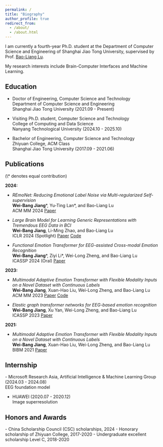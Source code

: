 ```yaml
---
permalink: /
title: "Biography"
author_profile: true
redirect_from: 
  - /about/
  - /about.html
---
```


I am currently a fourth-year Ph.D. student at the Department of Computer Science and Engineering of Shanghai Jiao Tong University, supervised by Prof. [Bao-Liang Lu](https://bcmi.sjtu.edu.cn/~lubaoliang/).

My research interests include Brain-Computer Interfaces and Machine Learning. 

<h2 id="education"> Education</h2>

- Doctor of Engineering, Computer Science and Technology<br>
  Department of Computer Science and Engineering<br>
  Shanghai Jiao Tong University (2021.09 - Present)

- Visiting Ph.D. student, Computer Science and Technology<br>
  College of Computing and Data Science<br>
  Nanyang Technological University (2024.10 - 2025.10)
  
- Bachelor of Engineering, Computer Science and Technology<br>
  Zhiyuan College, ACM Class<br>
  Shanghai Jiao Tong University (2017.09 - 2021.06)

<h2 id="publications"> Publications</h2>
(\* denotes equal contribution)

**2024:**
- *REmoNet: Reducing Emotional Label Noise via Multi-regularized Self-supervision*     
  **Wei-Bang Jiang**\*, Yu-Ting Lan\*, and Bao-Liang Lu   
  ACM MM 2024 [Paper](https://openreview.net/pdf?id=xm7OAfcf3U)

- *Large Brain Model for Learning Generic Representations with Tremendous EEG Data in BCI*     
  **Wei-Bang Jiang**, Li-Ming Zhao, and Bao-Liang Lu   
  ICLR 2024 (Spotlight) [Paper](https://openreview.net/pdf?id=QzTpTRVtrP) [Code](https://github.com/935963004/LaBraM)

- *Functional Emotion Transformer for EEG-assisted Cross-modal Emotion Recognition*     
  **Wei-Bang Jiang**\*, Ziyi Li\*, Wei-Long Zheng, and Bao-Liang Lu   
  ICASSP 2024 (Oral) [Paper](https://ieeexplore.ieee.org/iel7/10445798/10445803/10446937.pdf)

**2023:**
- *Multimodal Adaptive Emotion Transformer with Flexible Modality Inputs on a Novel Dataset with Continuous Labels*     
  **Wei-Bang Jiang**, Xuan-Hao Liu, Wei-Long Zheng, and Bao-Liang Lu   
  ACM MM 2023 [Paper](https://dl.acm.org/doi/pdf/10.1145/3581783.3613797) [Code](https://github.com/935963004/MAET)

- *Elastic graph transformer networks for EEG-based emotion recognition*     
  **Wei-Bang Jiang**, Xu Yan, Wei-Long Zheng, and Bao-Liang Lu   
  ICASSP 2023 [Paper](https://ieeexplore.ieee.org/iel7/10094559/10094560/10096511.pdf)

**2021:**
- *Multimodal Adaptive Emotion Transformer with Flexible Modality Inputs on a Novel Dataset with Continuous Labels*     
  **Wei-Bang Jiang**, Xuan-Hao Liu, Wei-Long Zheng, and Bao-Liang Lu   
  BIBM 2021 [Paper](https://ieeexplore.ieee.org/iel7/9669261/9669139/09669637.pdf)

<h2 id="internship"> Internship</h2>
- Microsoft Research Asia, Artificial Intelligence & Machine Learning Group (2024.03 - 2024.08)<br>
  EEG foundation model

- HUAWEI (2020.07 - 2020.12)<br>
  Image superresolution

<h2 id="honors"> Honors and Awards</h2>
- China Scholarship Council (CSC) scholarships, 2024
- Honorary scholarship of Zhiyuan College, 2017-2020
- Undergraduate excellent scholarship Level C, 2018-2020
